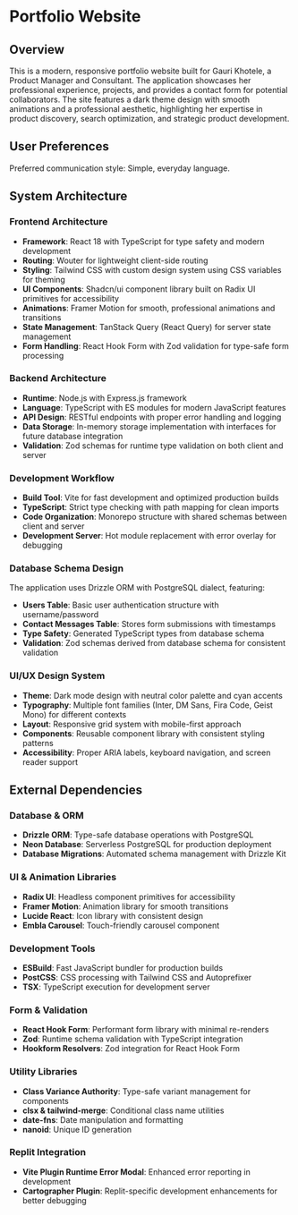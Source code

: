 # Portfolio Website

## Overview

This is a modern, responsive portfolio website built for Gauri Khotele, a Product Manager and Consultant. The application showcases her professional experience, projects, and provides a contact form for potential collaborators. The site features a dark theme design with smooth animations and a professional aesthetic, highlighting her expertise in product discovery, search optimization, and strategic product development.

## User Preferences

Preferred communication style: Simple, everyday language.

## System Architecture

### Frontend Architecture
- **Framework**: React 18 with TypeScript for type safety and modern development
- **Routing**: Wouter for lightweight client-side routing
- **Styling**: Tailwind CSS with custom design system using CSS variables for theming
- **UI Components**: Shadcn/ui component library built on Radix UI primitives for accessibility
- **Animations**: Framer Motion for smooth, professional animations and transitions
- **State Management**: TanStack Query (React Query) for server state management
- **Form Handling**: React Hook Form with Zod validation for type-safe form processing

### Backend Architecture
- **Runtime**: Node.js with Express.js framework
- **Language**: TypeScript with ES modules for modern JavaScript features
- **API Design**: RESTful endpoints with proper error handling and logging
- **Data Storage**: In-memory storage implementation with interfaces for future database integration
- **Validation**: Zod schemas for runtime type validation on both client and server

### Development Workflow
- **Build Tool**: Vite for fast development and optimized production builds
- **TypeScript**: Strict type checking with path mapping for clean imports
- **Code Organization**: Monorepo structure with shared schemas between client and server
- **Development Server**: Hot module replacement with error overlay for debugging

### Database Schema Design
The application uses Drizzle ORM with PostgreSQL dialect, featuring:
- **Users Table**: Basic user authentication structure with username/password
- **Contact Messages Table**: Stores form submissions with timestamps
- **Type Safety**: Generated TypeScript types from database schema
- **Validation**: Zod schemas derived from database schema for consistent validation

### UI/UX Design System
- **Theme**: Dark mode design with neutral color palette and cyan accents
- **Typography**: Multiple font families (Inter, DM Sans, Fira Code, Geist Mono) for different contexts
- **Layout**: Responsive grid system with mobile-first approach
- **Components**: Reusable component library with consistent styling patterns
- **Accessibility**: Proper ARIA labels, keyboard navigation, and screen reader support

## External Dependencies

### Database & ORM
- **Drizzle ORM**: Type-safe database operations with PostgreSQL
- **Neon Database**: Serverless PostgreSQL for production deployment
- **Database Migrations**: Automated schema management with Drizzle Kit

### UI & Animation Libraries
- **Radix UI**: Headless component primitives for accessibility
- **Framer Motion**: Animation library for smooth transitions
- **Lucide React**: Icon library with consistent design
- **Embla Carousel**: Touch-friendly carousel component

### Development Tools
- **ESBuild**: Fast JavaScript bundler for production builds
- **PostCSS**: CSS processing with Tailwind CSS and Autoprefixer
- **TSX**: TypeScript execution for development server

### Form & Validation
- **React Hook Form**: Performant form library with minimal re-renders
- **Zod**: Runtime schema validation with TypeScript integration
- **Hookform Resolvers**: Zod integration for React Hook Form

### Utility Libraries
- **Class Variance Authority**: Type-safe variant management for components
- **clsx & tailwind-merge**: Conditional class name utilities
- **date-fns**: Date manipulation and formatting
- **nanoid**: Unique ID generation

### Replit Integration
- **Vite Plugin Runtime Error Modal**: Enhanced error reporting in development
- **Cartographer Plugin**: Replit-specific development enhancements for better debugging